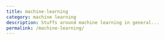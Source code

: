 ```yaml
---
title: machine-learning
category: machine learning
description: Stuffs around machine learning in general...
permalink: /machine-learning/
---
```

